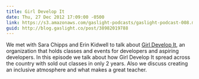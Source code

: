 ```yaml
---
title: Girl Develop It
date: Thu, 27 Dec 2012 17:09:00 -0500
link: https://s3.amazonaws.com/gaslight-podcasts/gaslight-podcast-008.mp3
guid: http://blog.gaslight.co/post/38982019788
---
```


We met with Sara Chipps and Erin Kidwell to talk about <a
href="http://girldevelopit.com/">Girl Develop It</a>, an organization that holds
classes and events for developers and aspiring developers. In this episode we
talk about how Girl Develop It spread across the country with sold out classes
in only 2 years. Also we discuss creating an inclusive atmosphere and what makes
a great teacher.
